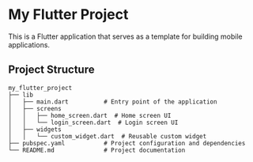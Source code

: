 # My Flutter Project

This is a Flutter application that serves as a template for building mobile applications. 

## Project Structure

```
my_flutter_project
├── lib
│   ├── main.dart          # Entry point of the application
│   ├── screens
│   │   ├── home_screen.dart  # Home screen UI
│   │   └── login_screen.dart  # Login screen UI
│   ├── widgets
│   │   └── custom_widget.dart  # Reusable custom widget
├── pubspec.yaml           # Project configuration and dependencies
└── README.md              # Project documentation
```